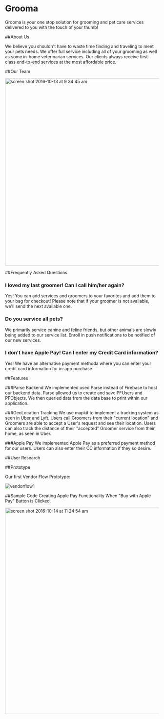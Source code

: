 # Grooma 

Grooma is your one stop solution for grooming and pet care services delivered to you with the touch of your thumb! 

##About Us 

We believe you shouldn't have to waste time finding and traveling to meet your pets needs. We offer full service including all of your grooming as well as some in-home veterinarian services. Our clients always receive first-class end-to-end services at the most affordable price. 

##Our Team 

<img width="612" alt="screen shot 2016-10-13 at 9 34 45 am" src="https://cloud.githubusercontent.com/assets/20820597/19357934/92c48310-9128-11e6-8325-c941c38c11b0.png">

##Frequently Asked Questions

### I loved my last groomer! Can I call him/her again?

Yes! You can add services and groomers to your favorites and add them to your bag for checkout! Please note that if your groomer is not available, we'll send the next available one. 

### Do you service all pets?

We primarily service canine and feline friends, but other animals are slowly being added to our service list. Enroll in push notifications to be notified of our new services. 

### I don't have Apple Pay! Can I enter my Credit Card information?

Yes! We have an alternative payment methoda where you can enter your credit card information for in-app purchase. 


##Features

###Parse Backend
We implemented used Parse instead of Firebase to host our backend data. Parse allowed us to create and save PFUsers and PFObjects. We then queried data from the data base to print within our application.

###GeoLocation Tracking
We use mapkit to implement a tracking system as seen in Uber and Lyft. Users call Groomers from their "current location" and Groomers are able to accept a User's request and see their location. Users can also track the distance of their "accepted" Groomer service from their home, as seen in Uber. 

###Apple Pay 
We implemented Apple Pay as a preferred payment method for our users. Users can also enter their CC information if they so desire. 



##User Research 




##Prototype 

Our first Vendor Flow Prototype:

![vendorflow1](https://cloud.githubusercontent.com/assets/20820597/19358334/5d7ee176-912a-11e6-905e-5d5a4e8ba189.gif)


##Sample Code 
Creating Apple Pay Functionality When "Buy with Apple Pay" Button is Clicked.  

<img width="674" alt="screen shot 2016-10-14 at 11 24 54 am" src="https://cloud.githubusercontent.com/assets/20820597/19398340/0bef8c66-9201-11e6-88b7-2cb492eb06e1.png">




